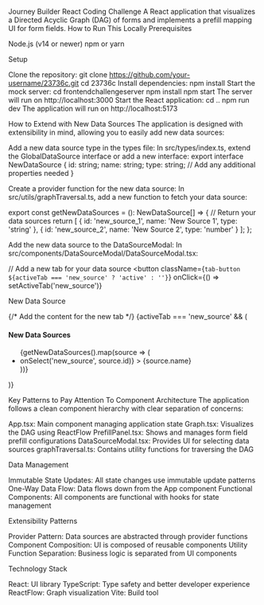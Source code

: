 Journey Builder React Coding Challenge
A React application that visualizes a Directed Acyclic Graph (DAG) of forms and implements a prefill mapping UI for form fields.
How to Run This Locally
Prerequisites

Node.js (v14 or newer)
npm or yarn

Setup

Clone the repository:
git clone https://github.com/your-username/23736c.git
cd 23736c
Install dependencies:
npm install
Start the mock server:
cd frontendchallengeserver
npm install
npm start
The server will run on http://localhost:3000
Start the React application:
cd ..
npm run dev
The application will run on http://localhost:5173

How to Extend with New Data Sources
The application is designed with extensibility in mind, allowing you to easily add new data sources:

Add a new data source type in the types file:
In src/types/index.ts, extend the GlobalDataSource interface or add a new interface:
export interface NewDataSource {
  id: string;
  name: string;
  type: string;
  // Add any additional properties needed
}

Create a provider function for the new data source:
In src/utils/graphTraversal.ts, add a new function to fetch your data source:

export const getNewDataSources = (): NewDataSource[] => {
  // Return your data sources
  return [
    { id: 'new_source_1', name: 'New Source 1', type: 'string' },
    { id: 'new_source_2', name: 'New Source 2', type: 'number' }
  ];
};

Add the new data source to the DataSourceModal:
In src/components/DataSourceModal/DataSourceModal.tsx:

// Add a new tab for your data source
<button 
  className={`tab-button ${activeTab === 'new_source' ? 'active' : ''}`}
  onClick={() => setActiveTab('new_source')}
>
  New Data Source
</button>

{/* Add the content for the new tab */}
{activeTab === 'new_source' && (
  <div>
    <h4>New Data Sources</h4>
    <ul className="field-list">
      {getNewDataSources().map(source => (
        <li 
          key={source.id}
          className="field-item"
          onClick={() => onSelect('new_source', source.id)}
        >
          {source.name}
        </li>
      ))}
    </ul>
  </div>
)}

Key Patterns to Pay Attention To
Component Architecture
The application follows a clean component hierarchy with clear separation of concerns:

App.tsx: Main component managing application state
Graph.tsx: Visualizes the DAG using ReactFlow
PrefillPanel.tsx: Shows and manages form field prefill configurations
DataSourceModal.tsx: Provides UI for selecting data sources
graphTraversal.ts: Contains utility functions for traversing the DAG

Data Management

Immutable State Updates: All state changes use immutable update patterns
One-Way Data Flow: Data flows down from the App component
Functional Components: All components are functional with hooks for state management

Extensibility Patterns

Provider Pattern: Data sources are abstracted through provider functions
Component Composition: UI is composed of reusable components
Utility Function Separation: Business logic is separated from UI components

Technology Stack

React: UI library
TypeScript: Type safety and better developer experience
ReactFlow: Graph visualization
Vite: Build tool
